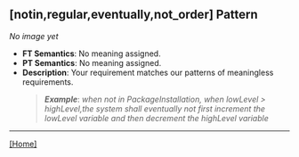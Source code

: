 ## [notin,regular,eventually,not_order] Pattern
_No image yet_
 * **FT Semantics**: No meaning assigned.
 * **PT Semantics**: No meaning assigned.
 * **Description**: Your requirement matches our patterns of meaningless requirements.
   > **_Example_**: _when not in PackageInstallation,  when lowLevel > highLevel,the system shall eventually not first  increment the lowLevel variable and then  decrement the highLevel variable_   
***
[[Home]](../semantics.md)